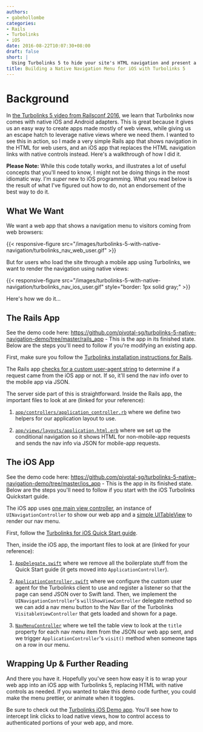 ```yaml
---
authors:
- gabehollombe
categories:
- Rails
- Turbolinks
- iOS
date: 2016-08-22T10:07:30+08:00
draft: false
short: |
  Using Turbolinks 5 to hide your site's HTML navigation and present a native navigation view to mobile app users.
title: Building a Native Navigation Menu for iOS with Turbolinks 5
---
```


# Background

In [the Turbolinks 5 video from Railsconf 2016](https://www.youtube.com/watch?v=SWEts0rlezA), we learn that Turbolinks now comes with native iOS and Android adapters.  This is great because it gives us an easy way to create apps made mostly of web views, while giving us an escape hatch to leverage native views where we need them.  I wanted to see this in action, so I made a very simple Rails app that shows navigation in the HTML for web users, and an iOS app that replaces the HTML navigation links with native controls instead. Here's a walkthrough of how I did it.

**Please Note:** While this code totally works, and illustrates a lot of useful concepts that you'll need to know, I might not be doing things in the most idiomatic way. I'm *super* new to iOS programming. What you read below is the result of what I've figured out how to do, not an endorsement of the best way to do it.

## What We Want

We want a web app that shows a navigation menu to visitors coming from web browsers:

{{< responsive-figure src="/images/turbolinks-5-with-native-navigation/turbolinks_nav_web_user.gif" >}}

But for users who load the site through a mobile app using Turbolinks, we want to render the navigation using native views:

{{< responsive-figure src="/images/turbolinks-5-with-native-navigation/turbolinks_nav_ios_user.gif" style="border: 1px solid gray;" >}}

Here's how we do it...

## The Rails App

See the demo code here: https://github.com/pivotal-sg/turbolinks-5-native-navigation-demo/tree/master/rails_app - This is the app in its finished state. Below are the steps you'll need to follow if you're modifying an existing app.

First, make sure you follow the [Turbolinks installation instructions for Rails](https://github.com/turbolinks/turbolinks).

The Rails app [checks for a custom user-agent string](https://github.com/pivotal-sg/turbolinks-5-native-navigation-demo/blob/master/rails_app/app/controllers/application_controller.rb#L14) to determine if a request came from the iOS app or not. If so, it'll send the nav info over to the mobile app via JSON.

The server side part of this is straightforward. Inside the Rails app, the important files to look at are (linked for your reference):

1. [`app/controllers/application_controller.rb`](https://github.com/pivotal-sg/turbolinks-5-native-navigation-demo/blob/master/rails_app/app/controllers/application_controller.rb) where we define two helpers for our application layout to use.

1. [`app/views/layouts/application.html.erb`](https://github.com/pivotal-sg/turbolinks-5-native-navigation-demo/blob/master/rails_app/app/views/layouts/application.html.erb) where we set up the conditional navigation so it shows HTML for non-mobile-app requests and sends the nav info via JSON for mobile-app requests.


## The iOS App

See the demo code here: https://github.com/pivotal-sg/turbolinks-5-native-navigation-demo/tree/master/ios_app - This is the app in its finished state. Below are the steps you'll need to follow if you start with the iOS Turbolinks Quickstart guide.

The iOS app uses [one main view controller](https://github.com/pivotal-sg/turbolinks-5-native-navigation-demo/blob/master/ios_app/ios_app/ApplicationController.swift), an instance of `UINavigationController` to show our web app and a [simple UITableView](https://github.com/pivotal-sg/turbolinks-5-native-navigation-demo/blob/master/ios_app/ios_app/NavMenuController.swift) to render our nav menu.

First, follow the [Turbolinks for iOS Quick Start guide](https://github.com/turbolinks/turbolinks-ios/blob/master/QuickStartGuide.md).

Then, inside the iOS app, the important files to look at are (linked for your reference):

1. [`AppDelegate.swift`](https://github.com/pivotal-sg/turbolinks-5-native-navigation-demo/blob/master/ios_app/ios_app/AppDelegate.swift) where we remove all the boilerplate stuff from the Quick Start guide (it gets moved into `ApplicationController`).

1. [`ApplicationController.swift`](https://github.com/pivotal-sg/turbolinks-5-native-navigation-demo/blob/master/ios_app/ios_app/ApplicationController.swift) where we configure the custom user agent for the Turbolinks client to use and register a listener so that the page can send JSON over to Swift land.  Then, we implement the `UINavigationController`'s `willShowViewController` delegate method so we can add a nav menu button to the Nav Bar of the Turbolinks `VisitableViewController` that gets loaded and shown for a page.

1. [`NavMenuController`](https://github.com/pivotal-sg/turbolinks-5-native-navigation-demo/blob/master/ios_app/ios_app/NavMenuController.swift) where we tell the table view to look at the `title` property for each nav menu item from the JSON our web app sent, and we trigger `ApplicationController`'s `visit()` method when someone taps on a row in our menu.

## Wrapping Up & Further Reading

And there you have it. Hopefully you've seen how easy it is to wrap your web app into an iOS app with Turbolinks 5, replacing HTML with native controls as needed. If you wanted to take this demo code further, you could make the menu prettier, or animate when it toggles.

Be sure to check out the [Turbolinks iOS Demo app](https://github.com/turbolinks/turbolinks-ios#running-the-demo). You'll see how to intercept link clicks to load native views, how to control access to authenticated portions of your web app, and more.
